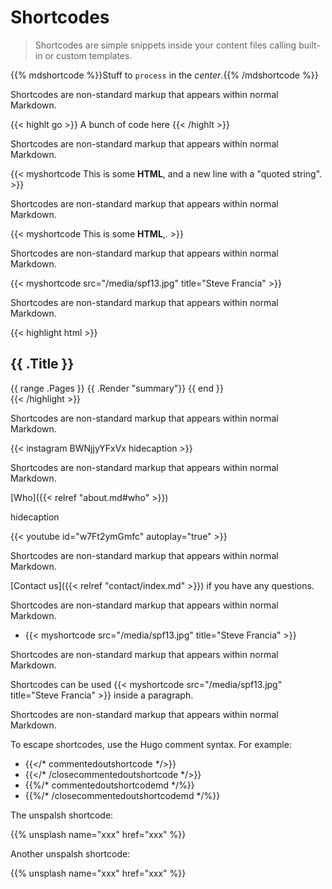 # Shortcodes

> Shortcodes are simple snippets inside your content files calling built-in or
> custom templates.

{{% mdshortcode %}}Stuff to `process` in the *center*.{{% /mdshortcode %}}

Shortcodes are non-standard markup that appears within normal Markdown.

{{< highlt go >}} A bunch of code here {{< /highlt >}}

Shortcodes are non-standard markup that appears within normal Markdown.

{{< myshortcode This is some <b>HTML</b>,
and a new line with a "quoted string". >}}

Shortcodes are non-standard markup that appears within normal Markdown.

{{< myshortcode This is some <b>HTML</b>,. >}}

Shortcodes are non-standard markup that appears within normal Markdown.

{{< myshortcode src="/media/spf13.jpg" title="Steve Francia" >}}

Shortcodes are non-standard markup that appears within normal Markdown.

{{< highlight html >}}
<section id="main">
  <div>
   <h1 id="title">{{ .Title }}</h1>
    {{ range .Pages }}
        {{ .Render "summary"}}
    {{ end }}
  </div>
</section>
{{< /highlight >}}

Shortcodes are non-standard markup that appears within normal Markdown.

{{< instagram BWNjjyYFxVx hidecaption >}}

Shortcodes are non-standard markup that appears within normal Markdown.

[Who]({{< relref "about.md#who" >}})

hidecaption

{{< youtube id="w7Ft2ymGmfc" autoplay="true" >}}

Shortcodes are non-standard markup that appears within normal Markdown.

[Contact us]({{< relref "contact/index.md" >}}) if you have any questions.

Shortcodes are non-standard markup that appears within normal Markdown.

- {{< myshortcode src="/media/spf13.jpg" title="Steve Francia" >}}

Shortcodes are non-standard markup that appears within normal Markdown.

Shortcodes can be used {{< myshortcode src="/media/spf13.jpg" title="Steve Francia" >}} inside a paragraph.

Shortcodes are non-standard markup that appears within normal Markdown.

To escape shortcodes, use the Hugo comment syntax.
For example:

- {{</* commentedoutshortcode */>}}
- {{</* /closecommentedoutshortcode */>}}
- {{%/* commentedoutshortcodemd */%}}
- {{%/* /closecommentedoutshortcodemd */%}}

The unspalsh shortcode:

{{% unsplash name="xxx" href="xxx" %}}

Another unspalsh shortcode:

{{% unsplash 
  name="xxx" 
  href="xxx" 
%}}
